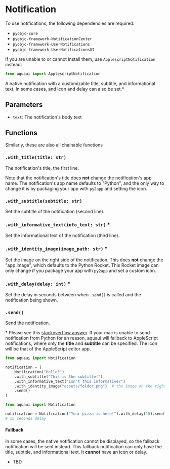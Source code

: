 # Notification

To use notifications, the following dependencies are required:

- `pyobjc-core`
- `pyobjc-framework-NotificationCenter`
- `pyobjc-framework-UserNotifications`
- `pyobjc-framework-UserNotificationsUI`

If you are unable to or cannot install them, use `ApplescriptNotification` instead:

```py
from aquaui import ApplescriptNotification
```

A native notification with a customizable title, subtitle, and informational text. In some cases, and icon and delay can also be set.\*

## Parameters

- `text`: The notification's body text

## Functions

Similarly, these are also all chainable functions

### `.with_title(title: str)`

The notification's title, the first line.

Note that the notification's title does **not** change the notification's app name. The notification's app name defaults to "Python", and the only way to change it is by packaging your app with `py2app` and setting the icon.

### `.with_subtitle(subtitle: str)`

Set the subtitle of the notification (second line).

### `.with_informative_text(info_text: str)` \*

Set the informational text of the notification (third line).

### `.with_identity_image(image_path: str)` \*

Set the image on the right side of the notification. This does **not** change the "app image", which defaults to the Python Rocket. This Rocket image can only change if you package your app with `py2app` and set a custom icon.

### `.with_delay(delay: int)` \*

Set the delay in seconds between when `.send()` is called and the notification being shown.

### `.send()`

Send the notification.

\* Please see this [stackoverflow answer](https://stackoverflow.com/a/62248246/8677167). If your mac is unable to send notification from Python for an reason, aquaui will fallback to AppleScript notifications, where only the **title** and **subtitle** can be specified. The icon will be that of the AppleScript editor app.

```py
from aquaui import Notification

notification = (
    Notification("Hello!")
    .with_subtitle("This is the subtitle!")
    .with_informative_text("Isn't this informative?")
    .with_identity_image("assets/folder.png")  # the image on the right of the notification
    .send()
)
```

```py
from aquaui import Notification

notification = Notification("Your pizza is here!").with_delay(15).send()
# 15 seconds delay
```

#### Fallback

In some cases, the native notification cannot be displayed, so the fallback notification will be sent instead. This fallback notification can only have the title, subtitle, and informational text. It **cannot** have an icon or delay.

- TBD
